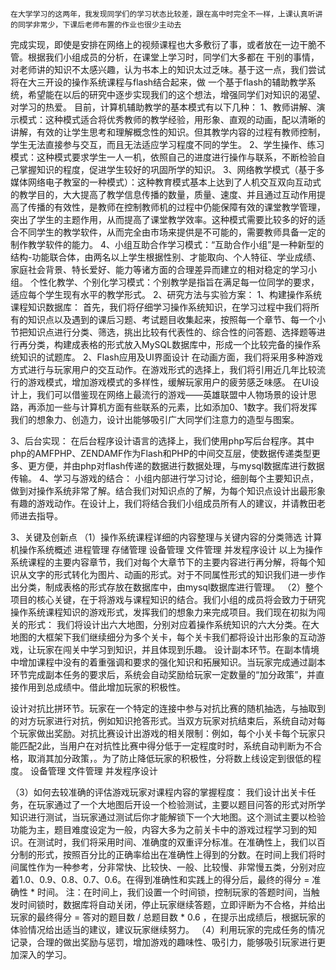     在大学学习的这两年，我发现同学们的学习状态比较差，跟在高中时完全不一样，上课认真听讲的同学非常少，下课后老师布置的作业也很少主动去
完成实现，即使是安排在网络上的视频课程也大多敷衍了事，或者放在一边干脆不管。根据我们小组成员的分析，在课堂上学习时，同学们大多都在
干别的事情，对老师讲的知识不太感兴趣，认为书本上的知识太过乏味。基于这一点，我们尝试将在大三开设的操作系统课程与flash结合起来，做
一个基于flash的辅助教学系统，希望能在以后的研究中逐步实现我们的这个想法，增强同学们对知识的渴望、对学习的热爱。
目前，计算机辅助教学的基本模式有以下几种：
    1、教师讲解、演示模式：这种模式适合将优秀教师的教学经验，用形象、直观的动画，配以清晰的讲解，有效的让学生思考和理解概念性的知识。但其教学内容的过程有教师控制，学生无法直接参与交互，而且无法适应学习程度不同的学生。 
    2、学生操作、练习模式：这种模式要求学生一人一机，依照自己的进度进行操作与联系，不断检验自己掌握知识的程度，促进学生较好的巩固所学的知识。
    3、网络教学模式（基于多媒体网络电子教室的一种模式）：这种教育模式基本上达到了人机交互双向互动式的教学目的，大大提高了教学信息传播的数量，质量、速度、并且通过互动作用提高了传播的有效性，是教师在控制教师机的过程中仍能保障有效的课堂教学管理，突出了学生的主题作用，从而提高了课堂教学效率。这种模式需要比较多的好的适合不同学生的教学软件，从而完全由市场来提供是不可能的，需要教师具备一定的制作教学软件的能力。
    4、小组互助合作学习模式：“互助合作小组”是一种新型的结构-功能联合体，由两名以上学生根据性别、才能取向、个人特征、学业成绩、家庭社会背景、特长爱好、能力等诸方面的合理差异而建立的相对稳定的学习小组。
个性化教学、个别化学习模式：个别教学是指旨在满足每一位同学的要求，适应每个学生现有水平的教学形式。
2、研究方法与实验方案：
1、构建操作系统课程知识数据库：
    首先，我们将仔细学习操作系统知识，在学习过程中我们将所有的知识点以及遇到的课后习题、考试题目收集起来，按照每一个章节、每一个小节把知识点进行分类、筛选，挑出比较有代表性的、综合性的问答题、选择题等进行再分类，构建成表格的形式放入MySQL数据库中，形成一个比较完备的操作系统知识的试题库。
2、Flash应用及UI界面设计
在动画方面，我们将采用多种游戏方式进行与玩家用户的交互动作。在游戏形式的选择上，我们将引用近几年比较流行的游戏模式，增加游戏模式的多样性，缓解玩家用户的疲劳感乏味感。
在UI设计上，我们可以借鉴现在网络上最流行的游戏——英雄联盟中人物场景的设计思路，再添加一些与计算机方面有些联系的元素，比如添加0、1数字。我们将发挥我们的想象力、创造力，设计出能够吸引广大同学们注意力的造型与图案。
    
3、后台实现：
在后台程序设计语言的选择上，我们使用php写后台程序。其中php的AMFPHP、ZENDAMF作为Flash和PHP的中间交互层，使数据传递类型更多、更方便，并由php对flash传递的数据进行数据处理，与mysql数据库进行数据传输。
4、学习与游戏的结合：
    小组内部进行学习讨论，细剖每个主要知识点，做到对操作系统非常了解。结合我们对知识点的了解，为每个知识点设计出最形象有趣的游戏动作。在设计上，我们将结合我们小组成员所有人的建议，并请教田老师进去指导。
     

3、关键及创新点
（1）操作系统课程详细的内容整理与关键内容的分类筛选
 计算机操作系统概述
 进程管理
 存储管理
 设备管理
 文件管理
 并发程序设计
以上为操作系统课程的主要内容章节，我们对每个大章节下的主要内容进行再分解，将每个知识从文字的形式转化为图片、动画的形式。对于不同属性形式的知识我们进一步作出分类，制成表格的形式存放在数据库中，由mysql数据库进行管理。
（2）整个项目的核心关键，在于将游戏与课程知识的结合。我们小组的成员将会致力于研究操作系统课程知识的游戏形式，发挥我们的想象力来完成项目。我们现在初拟为闯关的形式：
 我们将设计出六大地图，分别对应着操作系统知识的六大分类。在大地图的大框架下我们继续细分为多个关卡，每个关卡我们都将设计出形象的互动游戏，让玩家在闯关中学习到知识，并且体现到乐趣。
 设计副本环节。在副本情境中增加课程中没有的着重强调和要求的强化知识和拓展知识。当玩家完成通过副本环节完成副本任务的要求后，系统会自动奖励给玩家一定数量的“加分政策”，并直接作用到总成绩中。借此增加玩家的积极性。

 设计对抗比拼环节。玩家在一个特定的连接中参与对抗比赛的随机抽选，与抽取到的对方玩家进行对抗，例如知识抢答形式。当双方玩家对抗结束后，系统自动对每个玩家做出奖励。对抗比赛设计出游戏的相关限制：例如，每个小关卡每个玩家只能匹配2此，当用户在对抗性比赛中得分低于一定程度时时，系统自动判断为不合格，取消其加分政策，。为了防止降低玩家的积极性，分将数上线设定到很低的程度。
 设备管理
 文件管理
 并发程序设计

（3）如何去较准确的评估游戏玩家对课程内容的掌握程度：
我们设计出关卡任务，在玩家通过了一个大地图后开设一个检验测试，主要以题目问答的形式对所学知识进行测试，当玩家通过测试后你才能解锁下一个大地图。这个测试主要以检验功能为主，题目难度设定为一般，内容大多为之前关卡中的游戏过程学习到的知识。在测试时，我们将采用时间、准确度的双重评分标准。在准确性上，我们以百分制的形式，按照百分比的正确率给出在准确性上得到的分数。在时间上我们将时间属性作为一种参考，分非常快、比较快、一般、比较慢、非常慢五类，分别对应着1.0、0.9、0.8、0.7、0.6。在得到准确性和实践上的得分后，最终的得分 = 准确性 * 时间。
注：在时间上，我们设置一个时间锁，控制玩家的答题时间，当触发时间锁时，数据库将自动关闭，停止玩家继续答题，立即评断为不合格，并给出玩家的最终得分 = 答对的题目数 / 总题目数 * 0.6 ，在提示出成绩后，根据玩家的体验情况给出适当的建议，建议玩家继续努力。
（4）利用玩家的完成任务的情况记录，合理的做出奖励与惩罚，增加游戏的趣味性、吸引力，能够吸引玩家进行更加深入的学习。
